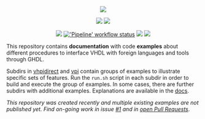 <p align="center">
  <a title="Documentation" href="https://ghdl.github.io/ghdl-cosim"><img src="./doc/_static/logo.png"/></a>
</p>

<p align="center">
  <a title="GHDL documentation" href="https://ghdl.github.io/ghdl"><img src="https://img.shields.io/website.svg?label=ghdl.github.io/ghdl&longCache=true&style=flat-square&url=http%3A%2F%2Fghdl.github.io%2Fghdl%2Findex.html&logo=GitHub&logoColor=fff"></a><!--
  -->
  <a title="Documentation" href="https://ghdl.github.io/ghdl-cosim"><img src="https://img.shields.io/website?longCache=true&style=flat-square&label=ghdl.github.io%2Fghdl-cosim&logo=GitHub&logoColor=fff&up_color=blueviolet&up_message=Read%20now%20%E2%9E%9A&url=https%3A%2F%2Fghdl.github.io%2Fghdl-cosim%2Findex.html"></a><!--
  -->
</p>

<p align="center">
  <a title="Join the chat at https://gitter.im/ghdl1/Lobby" href="https://gitter.im/ghdl1/Lobby?utm_source=badge&utm_medium=badge&utm_campaign=pr-badge&utm_content=badge"><img src="https://img.shields.io/badge/Chat-on%20gitter-4db797.svg?longCache=true&style=flat-square&logo=gitter&logoColor=e8ecef"></a><!--
  -->
  <a title="'Pipeline' workflow status" href="https://github.com/ghdl/ghdl-cosim/actions/workflows/Pipeline.yml"><img alt="'Pipeline' workflow status" src="https://img.shields.io/github/actions/workflow/status/ghdl/ghdl-cosim/Pipeline.yml?branch=master&longCache=true&style=flat-square&label=Pipeline&logo=Github%20Actions&logoColor=fff"></a><!--
  -->
  <a title="Source Code License" href="https://github.com/ghdl/ghdl-cosim"><img src="https://img.shields.io/badge/Code-Apache--2.0-green?longCache=true&style=flat-square&logo=Apache"></a><!--
  -->
  <a title="Documentation License" href="https://ghdl.github.io/ghdl-cosim"><img src="https://img.shields.io/badge/Doc-CC--BY%204.0-bf7600?longCache=true&style=flat-square&logo=CreativeCommons"></a><!--
  -->
</p>

This repository contains **documentation** with code **examples** about different procedures to interface VHDL with foreign languages and tools through GHDL.

Subdirs in [vhpidirect](./vhpidirect) and [vpi](./vpi) contain groups of examples to illustrate specific sets of features. Run the
`run.sh` script in each subdir in order to build and execute the group of examples. In some cases, there are further subdirs with
additional examples. Explanations are available in the [docs](https://ghdl.github.io/ghdl-cosim).

*This repository was created recently and multiple existing examples are not published yet. Find on-going work in issue [#1](https://github.com/ghdl/ghdl-cosim/issues/1) and in [open Pull Requests](https://github.com/ghdl/ghdl-cosim/pulls)*.
